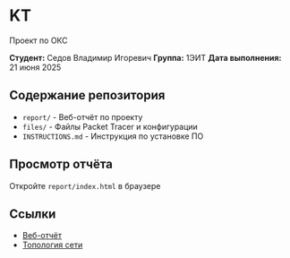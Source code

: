 # KT
Проект по ОКС

**Студент:** Седов Владимир Игоревич
**Группа:** 1ЭИТ
**Дата выполнения:** 21 июня 2025

## Содержание репозитория
- `report/` - Веб-отчёт по проекту
- `files/` - Файлы Packet Tracer и конфигурации
- `INSTRUCTIONS.md` - Инструкция по установке ПО

## Просмотр отчёта
Откройте `report/index.html` в браузере

## Ссылки
- [Веб-отчёт](report/index.html)
- [Топология сети](files/KT_Sedov.pkt)